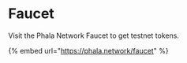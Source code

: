 # Faucet

Visit the Phala Network Faucet to get testnet tokens.

{% embed url="https://phala.network/faucet" %}
